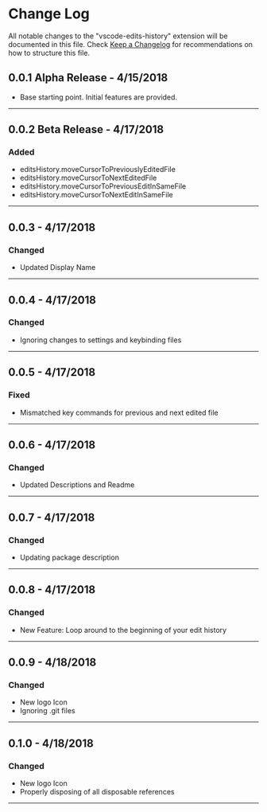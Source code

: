 # Change Log
All notable changes to the "vscode-edits-history" extension will be documented in this file.
Check [Keep a Changelog](http://keepachangelog.com/) for recommendations on how to structure this file.

## 0.0.1 Alpha Release - 4/15/2018

- Base starting point. Initial features are provided.

-----------------------------------------------------------------------------------------------------------

## 0.0.2 Beta Release - 4/17/2018

### Added
- editsHistory.moveCursorToPreviouslyEditedFile
- editsHistory.moveCursorToNextEditedFile
- editsHistory.moveCursorToPreviousEditInSameFile
- editsHistory.moveCursorToNextEditInSameFile

-----------------------------------------------------------------------------------------------------------
## 0.0.3 - 4/17/2018

### Changed
- Updated Display Name

-----------------------------------------------------------------------------------------------------------
## 0.0.4 - 4/17/2018

### Changed
- Ignoring changes to settings and keybinding files

-----------------------------------------------------------------------------------------------------------
## 0.0.5 - 4/17/2018

### Fixed
- Mismatched key commands for previous and next edited file

-----------------------------------------------------------------------------------------------------------
## 0.0.6 - 4/17/2018

### Changed
- Updated Descriptions and Readme

-----------------------------------------------------------------------------------------------------------
## 0.0.7 - 4/17/2018

### Changed
- Updating package description

-----------------------------------------------------------------------------------------------------------
## 0.0.8 - 4/17/2018

### Changed
- New Feature: Loop around to the beginning of your edit history

-----------------------------------------------------------------------------------------------------------

## 0.0.9 - 4/18/2018

### Changed
- New logo Icon
- Ignoring .git files

-----------------------------------------------------------------------------------------------------------

## 0.1.0 - 4/18/2018

### Changed
- New logo Icon
- Properly disposing of all disposable references

-----------------------------------------------------------------------------------------------------------